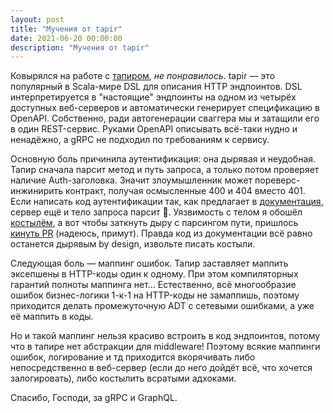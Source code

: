 ```yaml
---
layout: post
title: "Мучения от tapir"
date: 2021-06-20 00:00:00
description: "Мучения от tapir"
---
```


Ковырялся на работе с [тапиром](https://github.com/softwaremill/tapir), _не
понравилось_. tapir — это популярный в Scala-мире DSL для описания HTTP
эндпоинтов. DSL интерпретируется в "настоящие" эндпоинты на одном из четырёх
доступных веб-серверов и автоматически генерирует спецификацию в OpenAPI.
Собственно, ради автогенерации сваггера мы и затащили его в один REST-сервис.
Руками OpenAPI описывать всё-таки нудно и ненадёжно, а gRPC не подходил по
требованиям к сервису.

Основную боль причинила аутентификация: она дырявая и неудобная. Тапир сначала
парсит метод и путь запроса, а только потом проверяет наличие Auth-заголовка.
Значит злоумышленник может пореверс-инжинирить контракт, получая осмысленные
400 и 404 вместо 401. Если написать код аутентификации так, как предлагает в
[документация](https://tapir.softwaremill.com/en/latest/server/logic.html#defining-an-extendable-base-endpoint-with-partial-server-logic),
сервер ещё и тело запроса парсит :facepalm:. Уязвимость с телом я обошёл
[костылём](https://github.com/softwaremill/tapir/issues/1328), а вот чтобы
заткнуть дыру с парсингом пути, пришлось [кинуть
PR](https://github.com/softwaremill/tapir/pull/1329) (надеюсь, примут). Правда
код из документации всё равно останется дырявым by design, извольте писать
костыли.

Следующая боль — маппинг ошибок. Тапир заставляет маппить эксепшены в HTTP-коды
один к одному. При этом компиляторных гарантий полноты маппинга нет...
Естественно, всё многообразие ошибок бизнес-логики 1-к-1 на HTTP-коды не
замаппишь, поэтому приходится делать промежуточную ADT с сетевыми ошибками, а
уже её маппить в коды.

Но и такой маппинг нельзя красиво встроить в код эндпоинтов, потому что в
тапире нет абстракции для middleware! Поэтому всякие маппинги ошибок,
логирование и тд приходится вкорячивать либо непосредственно в веб-сервер (если
до него дойдёт всё, что хочется залогировать), либо костылить всратыми
адхоками.

Спасибо, Господи, за gRPC и GraphQL.
